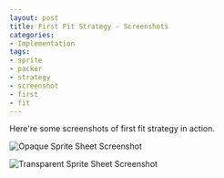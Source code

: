 ```yaml
---
layout: post
title: First Fit Strategy - Screenshots
categories:
- Implementation
tags:
- sprite
- packer
- strategy
- screenshot
- first
- fit
---
```


Here're some screenshots of first fit strategy in action.

![][sprite_sheet_opaque]

![][sprite_sheet_transparent]

[sprite_sheet_opaque]: {{site.baseurl}}/assets/images/2010/08/sprite-sheet-opaque.png "Opaque Sprite Sheet Screenshot"
[sprite_sheet_transparent]: {{site.baseurl}}/assets/images/2010/08/sprite-sheet-transparent.png "Transparent Sprite Sheet Screenshot"
